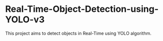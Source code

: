 # Real-Time-Object-Detection-using-YOLO-v3
This project aims to detect objects in Real-Time using YOLO algorithm.

